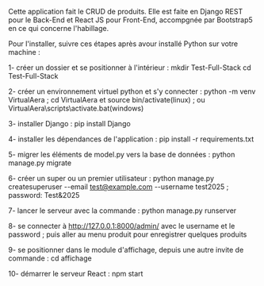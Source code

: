 Cette application fait le CRUD de produits. Elle est faite en Django REST pour le Back-End et React JS pour Front-End, accompgnée par Bootstrap5 en ce qui concerne l'habillage.

Pour l'installer, suivre ces étapes après avour installé Python sur votre machine :

1- créer un dossier et se positionner à l'intérieur : 
    mkdir Test-Full-Stack
	cd Test-Full-Stack

2- créer un environnement virtuel python et s'y connecter : 
	python -m venv VirtualAera ;
	cd VirtualAera  et source bin/activate(linux) ;
	ou VirtualAera\scripts\activate.bat(windows)

3- installer Django : 
	pip install Django

4- installer les dépendances de l'application : 
	pip install -r requirements.txt

5- migrer les éléments de model.py vers la base de données : 
	python manage.py migrate

6- créer un super ou un premier utilisateur : 
	python manage.py createsuperuser --email test@example.com --username test2025 ;
	password: Test&2025

7- lancer le serveur avec la commande : 
	python manage.py runserver

8- se connecter à http://127.0.0.1:8000/admin/ avec le username et le password ; puis aller au menu produit pour enregistrer quelques produits

9- se positionner dans le module d'affichage, depuis une autre invite de commande : 
	cd affichage

10- démarrer le serveur React : 
	npm start
